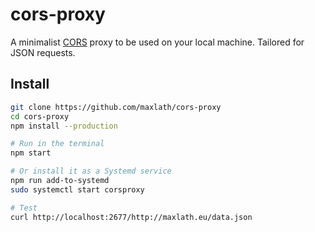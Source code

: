 # cors-proxy

A minimalist [CORS](https://developer.mozilla.org/en-US/docs/Web/HTTP/Access_control_CORS) proxy to be used on your local machine.
Tailored for JSON requests.

## Install

```sh
git clone https://github.com/maxlath/cors-proxy
cd cors-proxy
npm install --production

# Run in the terminal
npm start

# Or install it as a Systemd service
npm run add-to-systemd
sudo systemctl start corsproxy

# Test
curl http://localhost:2677/http://maxlath.eu/data.json
```

